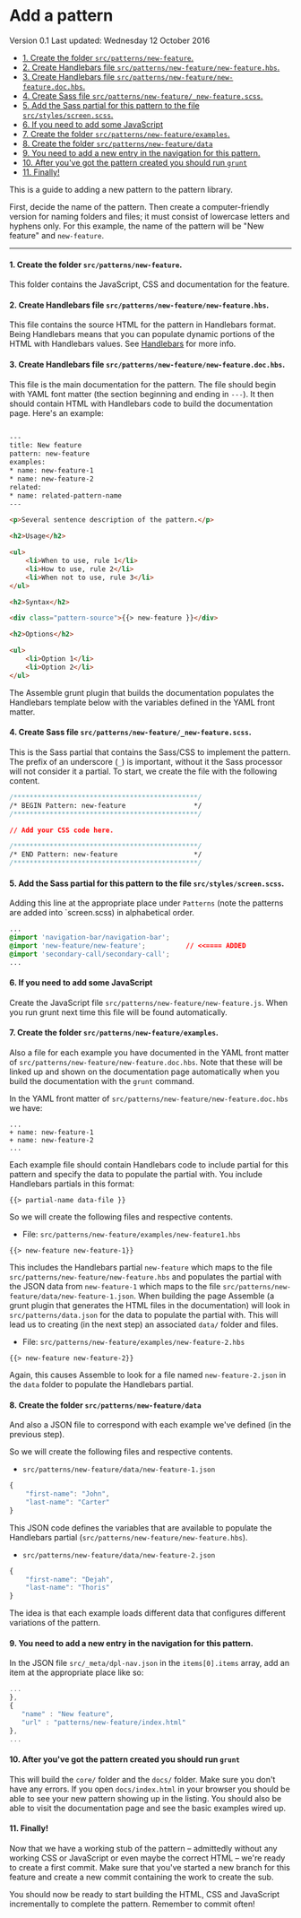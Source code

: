 # Add a pattern

Version 0.1
Last updated: Wednesday 12 October 2016

<!-- MarkdownTOC -->

- [1. Create the folder `src/patterns/new-feature`.](#1-create-the-folder-srcpatternsnew-feature)
- [2. Create Handlebars file `src/patterns/new-feature/new-feature.hbs`.](#2-create-handlebars-file-srcpatternsnew-featurenew-featurehbs)
- [3. Create Handlebars file `src/patterns/new-feature/new-feature.doc.hbs`.](#3-create-handlebars-file-srcpatternsnew-featurenew-featuredochbs)
- [4. Create Sass file `src/patterns/new-feature/_new-feature.scss`.](#4-create-sass-file-srcpatternsnew-featurenew-featurescss)
- [5. Add the Sass partial for this pattern to the file `src/styles/screen.scss`.](#5-add-the-sass-partial-for-this-pattern-to-the-file-srcstylesscreenscss)
- [6. If you need to add some JavaScript](#6-if-you-need-to-add-some-javascript)
- [7. Create the folder `src/patterns/new-feature/examples`.](#7-create-the-folder-srcpatternsnew-featureexamples)
- [8. Create the folder `src/patterns/new-feature/data`](#8-create-the-folder-srcpatternsnew-featuredata)
- [9. You need to add a new entry in the navigation for this pattern.](#9-you-need-to-add-a-new-entry-in-the-navigation-for-this-pattern)
- [10. After you've got the pattern created you should run `grunt`](#10-after-youve-got-the-pattern-created-you-should-run-grunt)
- [11. Finally!](#11-finally)

<!-- /MarkdownTOC -->

This is a guide to adding a new pattern to the pattern library. 

First, decide the name of the pattern. Then create a computer-friendly version  for naming folders and files; it must consist of lowercase letters and hyphens only. For this example, the name of the pattern will be "New feature" and `new-feature`.


---


#### 1. Create the folder `src/patterns/new-feature`. 

This folder contains the JavaScript, CSS and documentation for the feature.


#### 2. Create Handlebars file `src/patterns/new-feature/new-feature.hbs`. 

This file contains the source HTML for the pattern in Handlebars format. Being Handlebars means that you can populate dynamic portions of the HTML with Handlebars values. See [Handlebars](http://handlebarsjs.com/) for more info. 


#### 3. Create Handlebars file `src/patterns/new-feature/new-feature.doc.hbs`. 

This file is the main documentation for the pattern. The file should begin with YAML font matter (the section beginning and ending in `---`). It then should contain HTML with Handlebars code to build the documentation page. Here's an example:

```html

---
title: New feature
pattern: new-feature
examples:
* name: new-feature-1
* name: new-feature-2
related:
* name: related-pattern-name
---

<p>Several sentence description of the pattern.</p>

<h2>Usage</h2>

<ul>
    <li>When to use, rule 1</li>
    <li>How to use, rule 2</li>
    <li>When not to use, rule 3</li>
</ul>

<h2>Syntax</h2>

<div class="pattern-source">{{> new-feature }}</div>

<h2>Options</h2>

<ul>
    <li>Option 1</li>
    <li>Option 2</li>
</ul>
```

The Assemble grunt plugin that builds the documentation populates the Handlebars template below with the variables defined in the YAML front matter. 


#### 4. Create Sass file `src/patterns/new-feature/_new-feature.scss`. 

This is the Sass partial that contains the Sass/CSS to implement the pattern. The prefix of an underscore (`_`) is important, without it the Sass processor will not consider it a partial. To start, we create the file with the following content.

```css
/**********************************************/
/* BEGIN Pattern: new-feature                 */
/**********************************************/

// Add your CSS code here.

/**********************************************/
/* END Pattern: new-feature                   */
/**********************************************/
```


#### 5. Add the Sass partial for this pattern to the file `src/styles/screen.scss`.

Adding this line at the appropriate place under `Patterns` (note the patterns are added into `screen.scss) in alphabetical order.

```css
...
@import 'navigation-bar/navigation-bar';
@import 'new-feature/new-feature';          // <<==== ADDED
@import 'secondary-call/secondary-call';
...
```


#### 6. If you need to add some JavaScript

Create the JavaScript file `src/patterns/new-feature/new-feature.js`. When you run grunt next time this file will be found automatically.


#### 7. Create the folder `src/patterns/new-feature/examples`.
Also a file for each example you have documented in the YAML front matter of `src/patterns/new-feature/new-feature.doc.hbs`. Note that these will be linked up and shown on the documentation page automatically when you build the documentation with the `grunt` command.

In the YAML front matter of `src/patterns/new-feature/new-feature.doc.hbs` we have: 
```
...
+ name: new-feature-1
+ name: new-feature-2
...
```

Each example file should contain Handlebars code to include partial for this pattern and specify the data to populate the partial with. You include Handlebars partials in this format:

```
{{> partial-name data-file }}
```

So we will create the following files and respective contents.

* File: `src/patterns/new-feature/examples/new-feature1.hbs`

```
{{> new-feature new-feature-1}}
```

This includes the Handlebars partial `new-feature` which maps to the file `src/patterns/new-feature/new-feature.hbs` and populates the partial with the JSON data from `new-feature-1` which maps to the file `src/patterns/new-feature/data/new-feature-1.json`. When building the page Assemble (a grunt plugin that generates the HTML files in the documentation) will look in `src/patterns/data.json` for the data to populate the partial with. This will lead us to creating (in the next step) an associated `data/` folder and files. 

* File: `src/patterns/new-feature/examples/new-feature-2.hbs`

```
{{> new-feature new-feature-2}}
```

Again, this causes Assemble to look for a file named `new-feature-2.json` in the `data` folder to populate the Handlebars partial.


#### 8. Create the folder `src/patterns/new-feature/data` 

And also a JSON file to correspond with each example we've defined (in the previous step).
    
So we will create the following files and respective contents.

* `src/patterns/new-feature/data/new-feature-1.json`

```js
{
    "first-name": "John",
    "last-name": "Carter"
}
```

This JSON code defines the variables that are available to populate the Handlebars partial (`src/patterns/new-feature/new-feature.hbs`).

* `src/patterns/new-feature/data/new-feature-2.json`

```js
{
    "first-name": "Dejah",
    "last-name": "Thoris"
}
```

The idea is that each example loads different data that configures different variations of the pattern.


#### 9. You need to add a new entry in the navigation for this pattern.

In the JSON file `src/_meta/dpl-nav.json` in the `items[0].items` array, add an item at the appropriate place like so: 

```js
...
},
{
   "name" : "New feature",
   "url" : "patterns/new-feature/index.html"
},
...
```


#### 10. After you've got the pattern created you should run `grunt` 

This will build the `core/` folder and the `docs/` folder. Make sure you don't have any errors. If you open `docs/index.html` in your browser you should be able to see your new pattern showing up in the listing. You should also be able to visit the documentation page and see the basic examples wired up.


#### 11. Finally!

Now that we have a working stub of the pattern – admittedly without any working CSS or JavaScript or even maybe the correct HTML – we're ready to create a first commit. Make sure that you've started a new branch for this feature and create a new commit containing the work to create the sub.

You should now be ready to start building the HTML, CSS and JavaScript incrementally to complete the pattern. Remember to commit often!